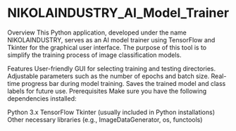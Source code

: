 # NIKOLAINDUSTRY_AI_Model_Trainer
Overview
This Python application, developed under the name NIKOLAINDUSTRY, serves as an AI model trainer using TensorFlow and Tkinter for the graphical user interface. The purpose of this tool is to simplify the training process of image classification models.

Features
User-friendly GUI for selecting training and testing directories.
Adjustable parameters such as the number of epochs and batch size.
Real-time progress bar during model training.
Saves the trained model and class labels for future use.
Prerequisites
Make sure you have the following dependencies installed:

Python 3.x
TensorFlow
Tkinter (usually included in Python installations)
Other necessary libraries (e.g., ImageDataGenerator, os, functools)
